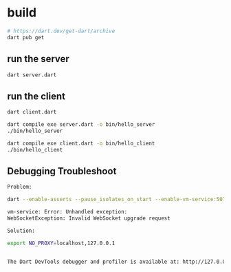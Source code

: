 
# build

```sh
# https://dart.dev/get-dart/archive
dart pub get
```

## run the server

```sh
dart server.dart
```

## run the client

```sh
dart client.dart
```

```sh
dart compile exe server.dart -o bin/hello_server
./bin/hello_server

dart compile exe client.dart -o bin/hello_client
./bin/hello_client
```

## Debugging Troubleshoot

```sh
Problem:

dart --enable-asserts --pause_isolates_on_start --enable-vm-service:50714 client.dart

vm-service: Error: Unhandled exception:
WebSocketException: Invalid WebSocket upgrade request

Solution:

export NO_PROXY=localhost,127.0.0.1


The Dart DevTools debugger and profiler is available at: http://127.0.0.1:52426/6IXUiMzaUlk=/devtools?uri=ws://127.0.0.1:52426/6IXUiMzaUlk=/ws
```
